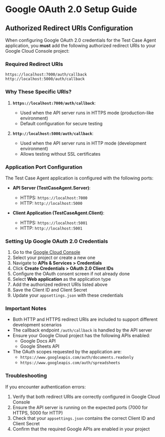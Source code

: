 # Google OAuth 2.0 Setup Guide

## Authorized Redirect URIs Configuration

When configuring Google OAuth 2.0 credentials for the Test Case Agent application, you **must** add the following authorized redirect URIs to your Google Cloud Console project:

### Required Redirect URIs

```
https://localhost:7000/auth/callback
http://localhost:5000/auth/callback
```

### Why These Specific URIs?

1. **`https://localhost:7000/auth/callback`**: 
   - Used when the API server runs in HTTPS mode (production-like environment)
   - Default configuration for secure testing

2. **`http://localhost:5000/auth/callback`**:
   - Used when the API server runs in HTTP mode (development environment)
   - Allows testing without SSL certificates

### Application Port Configuration

The Test Case Agent application is configured with the following ports:

- **API Server (TestCaseAgent.Server)**:
  - HTTPS: `https://localhost:7000`
  - HTTP: `http://localhost:5000`

- **Client Application (TestCaseAgent.Client)**:
  - HTTPS: `https://localhost:5001`
  - HTTP: `http://localhost:5001`

### Setting Up Google OAuth 2.0 Credentials

1. Go to the [Google Cloud Console](https://console.cloud.google.com/)
2. Select your project or create a new one
3. Navigate to **APIs & Services > Credentials**
4. Click **Create Credentials > OAuth 2.0 Client IDs**
5. Configure the OAuth consent screen if not already done
6. Select **Web application** as the application type
7. Add the authorized redirect URIs listed above
8. Save the Client ID and Client Secret
9. Update your `appsettings.json` with these credentials

### Important Notes

- Both HTTP and HTTPS redirect URIs are included to support different development scenarios
- The callback endpoint `/auth/callback` is handled by the API server
- Ensure your Google Cloud project has the following APIs enabled:
  - Google Docs API
  - Google Sheets API
- The OAuth scopes requested by the application are:
  - `https://www.googleapis.com/auth/documents.readonly`
  - `https://www.googleapis.com/auth/spreadsheets`

### Troubleshooting

If you encounter authentication errors:

1. Verify that both redirect URIs are correctly configured in Google Cloud Console
2. Ensure the API server is running on the expected ports (7000 for HTTPS, 5000 for HTTP)
3. Check that your `appsettings.json` contains the correct Client ID and Client Secret
4. Confirm that the required Google APIs are enabled in your project